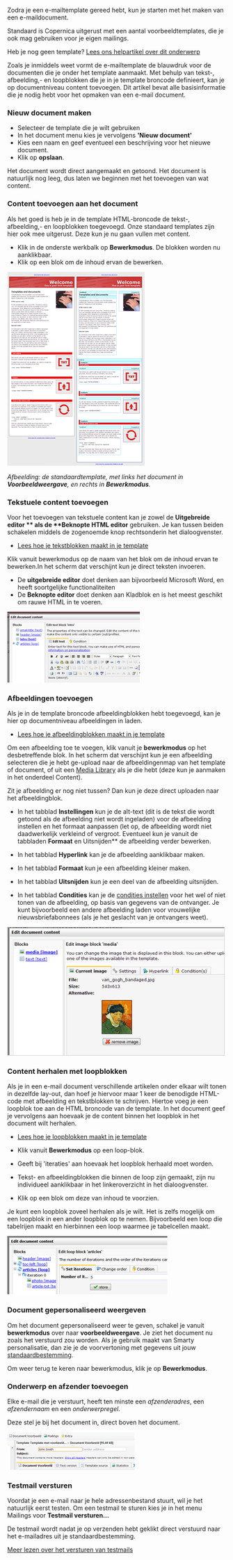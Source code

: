 Zodra je een e-mailtemplate gereed hebt, kun je starten met het maken
van een e-maildocument.

Standaard is Copernica uitgerust met een aantal voorbeeldtemplates, die
je ook mag gebruiken voor je eigen mailings.

Heb je nog geen template? [Lees ons helpartikel over dit
onderwerp](./een-eigen-template-maken-voor-gebruik-in-e-mailings.md)

Zoals je inmiddels weet vormt de e-mailtemplate de blauwdruk voor de
documenten die je onder het template aanmaakt. Met behulp van tekst-,
afbeelding,- en loopblokken die je in je template broncode definieert,
kan je op documentniveau content toevoegen. Dit artikel bevat alle
basisinformatie die je nodig hebt voor het opmaken van een e-mail
document.

### Nieuw document maken

-   Selecteer de template die je wilt gebruiken
-   In het document menu kies je vervolgens **'Nieuw document'**
-   Kies een naam en geef eventueel een beschrijving voor het nieuwe
    document.
-   Klik op **opslaan**.

Het document wordt direct aangemaakt en getoond. Het document is
natuurlijk nog leeg, dus laten we beginnen met het toevoegen van wat
content.

### Content toevoegen aan het document

Als het goed is heb je in de template HTML-broncode de tekst-,
afbeelding,- en loopblokken toegevoegd. Onze standaard templates zijn
hier ook mee uitgerust. Deze kun je nu gaan vullen met content.

-   Klik in de onderste werkbalk op **Bewerkmodus**. De blokken worden
    nu aanklikbaar.
-   Klik op een blok om de inhoud ervan de bewerken.

![](../images/copernica_default_template.png)

*Afbeelding: de standaardtemplate, met links het document in
**Voorbeeldweergave**, en rechts in **Bewerkmodus**.*

### Tekstuele content toevoegen

Voor het toevoegen van tekstuele content kan je zowel de **Uitgebreide
editor \*\* als de \*\*Beknopte HTML editor** gebruiken. Je kan tussen
beiden schakelen middels de zogenoemde knop rechtsonderin het
dialoogvenster.

-   [Lees hoe je tekstblokken maakt in je
    template](./template-blokken-het-tekstblok.md)

Klik vanuit bewerkmodus op de naam van het blok om de inhoud ervan te
bewerken.In het scherm dat verschijnt kun je direct teksten invoeren.

-   De **uitgebreide editor** doet denken aan bijvoorbeeld Microsoft
    Word, en heeft soortgelijke functionaliteiten
-   De **Beknopte editor** doet denken aan Kladblok en is het meest
    geschikt om rauwe HTML in te voeren.

![](../images/edit_document_content.png)

### Afbeeldingen toevoegen

Als je in de template broncode afbeeldingblokken hebt toegevoegd, kan je
hier op documentniveau afbeeldingen in laden.

-   [Lees hoe je afbeeldingblokken maakt in je
    template](./template-blokken-de-afbeelding-tag.md)

Om een afbeelding toe te voegen, klik vanuit je **bewerkmodus** op het
desbetreffende blok. In het scherm dat verschijnt kun je een afbeelding
selecteren die je hebt ge-upload naar de afbeeldingenmap van het
template of document, of uit een [Media Library](./beheren-van-afbeeldingen-en-bestanden.md)
als je die hebt (deze kun je aanmaken in het onderdeel Content).

Zit je afbeelding er nog niet tussen? Dan kun je deze direct uploaden
naar het afbeeldingblok.

-   In het tabblad **Instellingen** kun je de alt-text (dit is de tekst
    die wordt getoond als de afbeelding niet wordt ingeladen) voor de
    afbeelding instellen en het formaat aanpassen (let op, de afbeelding
    wordt niet daadwerkelijk verkleind of vergroot. Eventueel kun je
    vanuit de tabbladen **Formaat** en Uitsnijden\*\* de afbeelding
    verder bewerken.

-   In het tabblad **Hyperlink** kan je de afbeelding aanklikbaar maken.

-   In het tabblad **Formaat** kun je een afbeelding kleiner maken.
-   In het tabblad **Uitsnijden** kun je een deel van de afbeelding
    uitsnijden.
-   In het tabblad **Condities** kan je de [condities
    instellen](./de-eenvoudige-script-editor.md)
    voor het wel of niet tonen van de afbeelding, op basis van gegevens
    van de ontvanger. Je kunt bijvoorbeeld een andere afbeelding laden
    voor vrouwelijke nieuwsbriefabonnees (als je het geslacht van je
    ontvangers weet).

![](../images/afbeeldingblock.png)

### Content herhalen met loopblokken

Als je in een e-mail document verschillende artikelen onder elkaar wilt
tonen in dezelfde lay-out, dan hoef je hiervoor maar 1 keer de benodigde
HTML-code met afbeelding en tekstblokken te schrijven. Hiertoe voeg je
een loopblok toe aan de HTML broncode van de template. In het document
geef je vervolgens aan hoevaak je de content binnen het loopblok in het
document wilt herhalen.

-   [Lees hoe je loopblokken maakt in je
    template](./template-blokken-de-loop-tag.md)

-   Klik vanuit **Bewerkmodus** op een loop-blok.

-   Geeft bij 'iteraties' aan hoevaak het loopblok herhaald moet worden.
-   Tekst- en afbeeldingblokken die binnen de loop zijn gemaakt, zijn nu
    individueel aanklikbaar in het linkeroverzicht in het
    dialoogvenster.
-   Klik op een blok om deze van inhoud te voorzien.

Je kunt een loopblok zoveel herhalen als je wilt. Het is zelfs mogelijk
om een loopblok in een ander loopblok op te nemen. Bijvoorbeeld een loop
die tabelrijen maakt en hierbinnen een loop waarmee je tabelcellen
maakt.

![](../images/iterations.png)

### Document gepersonaliseerd weergeven

Om het document gepersonaliseerd weer te geven, schakel je vanuit
**bewerkmodus** over naar **voorbeeldweergave**. Je ziet het document nu
zoals het verstuurd zou worden. Als je gebruik maakt van Smarty
personalisatie, dan zie je de voorvertoning met gegevens uit jouw
[standaardbestemming](./standaardbestemming-instellen-of-wijzigen.md).

Om weer terug te keren naar bewerkmodus, klik je op **Bewerkmodus**.

### Onderwerp en afzender toevoegen

Elke e-mail die je verstuurt, heeft ten minste een *afzenderadres*, een
*afzendernaam* en een *onderwerpregel*.

Deze stel je bij het document in, direct boven het document.

![](../images/edit-email-headers.png)

### Testmail versturen

Voordat je een e-mail naar je hele adressenbestand stuurt, wil je het
natuurlijk eerst testen. Om een testmail te sturen kies je in het menu
Mailings voor **Testmail versturen...**

De testmail wordt nadat je op verzenden hebt geklikt direct verstuurd
naar het e-mailadres uit je standaardbestemming.

[Meer lezen over het versturen van
testmails](./een-test-e-mail-versturen.md)
